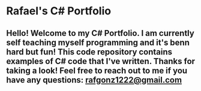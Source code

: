 # Rafael's C# Portfolio

## Hello! Welcome to my C# Portfolio. I am currently self teaching myself programming and it's benn hard but fun! This code repository contains examples of C# code that I've written. Thanks for taking a look! Feel free to reach out to me if you have any questions: rafgonz1222@gmail.com
